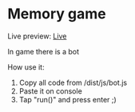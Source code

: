 # Memory game

Live preview: <a href='https://bebeto9009.github.io/memory_game'>Live</a>

In game there is a bot

How use it:
1. Copy all code from /dist/js/bot.js
2. Paste it on console
3. Tap "run()" and press enter ;)